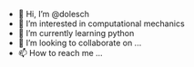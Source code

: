 - 👋 Hi, I’m @dolesch
- 👀 I’m interested in computational mechanics
- 🌱 I’m currently learning python
- 💞️ I’m looking to collaborate on ...
- 📫 How to reach me ...

<!---
dolesch/dolesch is a ✨ special ✨ repository because its `README.md` (this file) appears on your GitHub profile.
You can click the Preview link to take a look at your changes.
--->
